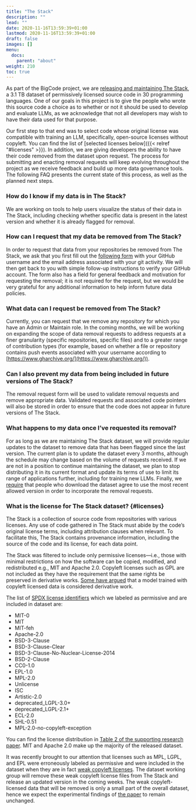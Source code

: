 ```yaml
---
title: "The Stack"
description: ""
lead: ""
date: 2020-11-16T13:59:39+01:00
lastmod: 2020-11-16T13:59:39+01:00
draft: false
images: []
menu:
  docs:
    parent: "about"
weight: 210
toc: true
---
```


As part of the BigCode project, we are [releasing and maintaining The Stack](https://huggingface.co/datasets/bigcode/the-stack), a 3.1 TB dataset of permissively licensed source code in 30 programming languages. One of our goals in this project is to give the people who wrote this source code a choice as to whether or not it should be used to develop and evaluate LLMs, as we acknowledge that not all developers may wish to have their data used for that purpose.

Our first step to that end was to select code whose original license was compatible with training an LLM, specifically, open-source licenses without copyleft. You can find the list of [selected licenses below]({{< relref "#licenses" >}}). In addition, we are giving developers the ability to have their code removed from the dataset upon request. The process for submitting and enacting removal requests will keep evolving throughout the project as we receive feedback and build up more data governance tools. The following FAQ presents the current state of this process, as well as the planned next steps. 

### How do I know if my data is in The Stack?
We are working on tools to help users visualize the status of their data in The Stack, including checking whether specific data is present in the latest version and whether it is already flagged for removal.

### How can I request that my data be removed from The Stack?
In order to request that data from your repositories be removed from The Stack, we ask that you first fill out the [following form](https://forms.gle/6o2A6h3YcAuGYxtm7) with your GitHub username and the email address associated with your git activity. We will then get back to you with simple follow-up instructions to verify your GitHub account. The form also has a field for general feedback and motivation for requesting the removal; it is not required for the request, but we would be very grateful for any additional information to help inform future data policies.

### What data can I request be removed from The Stack?
Currently, you can request that we remove any repository for which you have an Admin or Maintain role. In the coming months, we will be working on expanding the scope of data removal requests to address requests at a finer granularity (specific repositories, specific files) and to a greater range of contribution types (for example, based on whether a file or repository contains push events associated with your username according to [https://www.gharchive.org/](https://www.gharchive.org/)).

### Can I also prevent my data from being included in future versions of The Stack?
The removal request form will be used to validate removal requests and remove appropriate data. Validated requests and associated code pointers will also be stored in order to ensure that the code does not appear in future versions of The Stack.

### What happens to my data once I’ve requested its removal?
For as long as we are maintaining The Stack dataset, we will provide regular updates to the dataset to remove data that has been flagged since the last version. The current plan is to update the dataset every 3 months, although the schedule may change based on the volume of requests received. If we are not in a position to continue maintaining the dataset, we plan to stop distributing it in its current format and update its terms of use to limit its range of applications further, including for training new LLMs. Finally, we [require](https://huggingface.co/datasets/bigcode/the-stack#terms-of-use-for-the-stack) that people who download the dataset agree to use the most recent allowed version in order to incorporate the removal requests. 

### What is the license for The Stack dataset? {#licenses}
The Stack is a collection of source code from repositories with various licenses. Any use of code gathered in The Stack must abide by the code’s original license terms, including attribution clauses when relevant. To facilitate this, The Stack contains provenance information, including the source of the code and its license, for each data point.

The Stack was filtered to include only permissive licenses—i.e., those with minimal restrictions on how the software can be copied, modified, and redistributed e.g., MIT and Apache 2.0. Copyleft licenses such as GPL are not included as they have the requirement that the same rights be preserved in derivative works. [Some have argued](https://sfconservancy.org/blog/2022/feb/03/github-copilot-copyleft-gpl/) that a model trained with copyleft licensed data is considered derivative work.

The list of [SPDX license identifiers](https://spdx.org/licenses/) which we labeled as permissive and are included in dataset are:
- MIT-0
- MIT
- MIT-feh
- Apache-2.0
- BSD-3-Clause
- BSD-3-Clause-Clear
- BSD-3-Clause-No-Nuclear-License-2014
- BSD-2-Clause
- CC0-1.0
- EPL-1.0
- MPL-2.0
- Unlicense
- ISC
- Artistic-2.0
- deprecated\_LGPL-3.0+
- deprecated\_LGPL-2.1+
- ECL-2.0
- SHL-0.51
- MPL-2.0-no-copyleft-exception

You can find the license distribution in [Table 2 of the supporting research paper](https://drive.google.com/file/d/17J-0KXTDzY9Esp-JqXYHIcy--i_7G5Bb/view). MIT and Apache 2.0 make up the majority of the released dataset. 

It was recently brought to our attention that licenses such as MPL, LGPL, and EPL were erroneously labeled as permissive and were included in the dataset when they are in fact [weak copyleft licenses](https://blueoakcouncil.org/copyleft). The dataset working group will remove these weak copyleft license files from The Stack and release an updated version in the coming weeks. The weak copyleft-licensed data that will be removed is only a small part of the overall dataset, hence we expect the experimental findings of [the paper](https://drive.google.com/file/d/17J-0KXTDzY9Esp-JqXYHIcy--i_7G5Bb/view) to remain unchanged.
